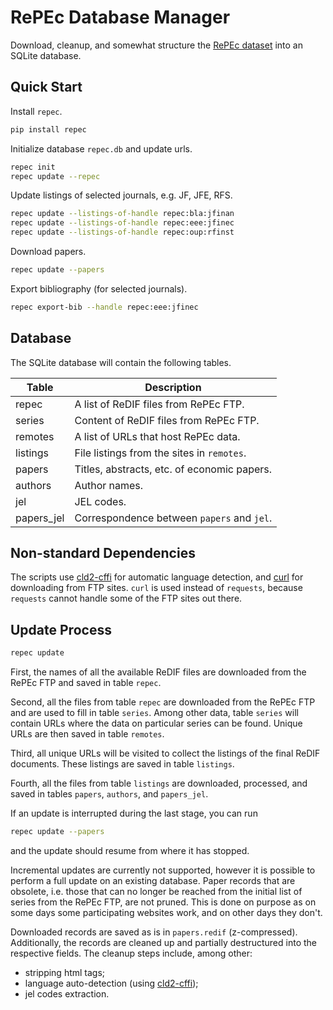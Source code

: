 # RePEc Database Manager

Download, cleanup, and somewhat structure the [RePEc dataset](http://repec.org/) into an SQLite database.

## Quick Start

Install `repec`.

```bash
pip install repec
```

Initialize database `repec.db` and update urls.

```bash
repec init
repec update --repec
```

Update listings of selected journals, e.g. JF, JFE, RFS.

```bash
repec update --listings-of-handle repec:bla:jfinan
repec update --listings-of-handle repec:eee:jfinec
repec update --listings-of-handle repec:oup:rfinst
```

Download papers.

```bash
repec update --papers
```

Export bibliography (for selected journals).

```bash
repec export-bib --handle repec:eee:jfinec
```

## Database

The SQLite database will contain the following tables.

| Table      | Description                                 |
| ---------- | ------------------------------------------- |
| repec      | A list of ReDIF files from RePEc FTP.       |
| series     | Content of ReDIF files from RePEc FTP.      |
| remotes    | A list of URLs that host RePEc data.        |
| listings   | File listings from the sites in `remotes`.  |
| papers     | Titles, abstracts, etc. of economic papers. |
| authors    | Author names.                               |
| jel        | JEL codes.                                  |
| papers_jel | Correspondence between `papers` and `jel`.  |

## Non-standard Dependencies

The scripts use [cld2-cffi](https://github.com/GregBowyer/cld2-cffi) for automatic language detection, and [curl](https://curl.se/) for downloading from FTP sites. `curl` is used instead of `requests`, because `requests` cannot handle some of the FTP sites out there.

## Update Process

```bash
repec update
```

First, the names of all the available ReDIF files are downloaded from the RePEc FTP and saved in table `repec`.

Second, all the files from table `repec` are downloaded from the RePEc FTP and are used to fill in table `series`. Among other data, table `series` will contain URLs where the data on particular series can be found. Unique URLs are then saved in table `remotes`.

Third, all unique URLs will be visited to collect the listings of the final ReDIF documents. These listings are saved in table `listings`.

Fourth, all the files from table `listings` are downloaded, processed, and saved in tables `papers`, `authors`, and `papers_jel`.

If an update is interrupted during the last stage, you can run

```bash
repec update --papers
```

and the update should resume from where it has stopped.

Incremental updates are currently not supported, however it is possible to perform a full update on an existing database. Paper records that are obsolete, i.e. those that can no longer be reached from the initial list of series from the RePEc FTP, are not pruned. This is done on purpose as on some days some participating websites work, and on other days they don't.

Downloaded records are saved as is in `papers.redif` (z-compressed). Additionally, the records are cleaned up and partially destructured into the respective fields. The cleanup steps include, among other:

- stripping html tags;
- language auto-detection (using [cld2-cffi](https://github.com/GregBowyer/cld2-cffi));
- jel codes extraction.